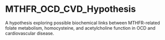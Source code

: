 # MTHFR_OCD_CVD_Hypothesis
A hypothesis exploring possible biochemical links between MTHFR-related folate metabolism, homocysteine, and acetylcholine function in OCD and cardiovascular disease.
